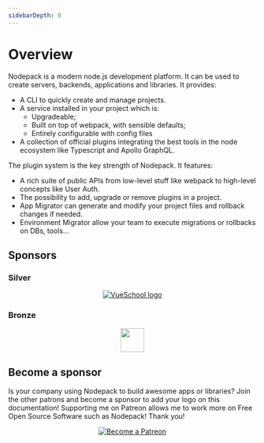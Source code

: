```yaml
---
sidebarDepth: 0
---
```


# Overview

Nodepack is a modern node.js development platform. It can be used to create servers, backends, applications and libraries. It provides:

- A CLI to quickly create and manage projects.
- A service installed in your project which is:
  - Upgradeable;
  - Built on top of webpack, with sensible defaults;
  - Entirely configurable with config files
- A collection of official plugins integrating the best tools in the node ecosystem like Typescript and Apollo GraphQL.

The plugin system is the key strength of Nodepack. It features:

- A rich suite of public APIs from low-level stuff like webpack to high-level concepts like User Auth.
- The possibility to add, upgrade or remove plugins in a project.
- App Migrator can generate and modify your project files and rollback changes if needed.
- Environment Migrator allow your team to execute migrations or rollbacks on DBs, tools...

## Sponsors

### Silver

<p style="text-align: center;">
  <a href="https://vueschool.io/" target="_blank">
    <img src="https://vueschool.io/img/logo/vueschool_logo_multicolor.svg" alt="VueSchool logo" class="silver-sponsor">
  </a>
</p>

### Bronze

<p align="center">
  <a href="https://vuetifyjs.com" target="_blank" title="Vuetify">
    <img src="https://cdn.vuetifyjs.com/images/logos/v-alt.svg" width="48" height="48">
  </a>
</p>

## Become a sponsor

Is your company using Nodepack to build awesome apps or libraries? Join the other patrons and become a sponsor to add your logo on this documentation! Supporting me on Patreon allows me to work more on Free Open Source Software such as Nodepack! Thank you!

<p style="text-align: center;">
  <a href="https://www.patreon.com/akryum" target="_blank">
    <img src="https://c5.patreon.com/external/logo/become_a_patron_button.png" alt="Become a Patreon">
  </a>
</p>
